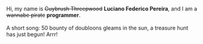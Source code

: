 Hi, my name is ~~Guybrush Threepwood~~ **Luciano Federico Pereira**, and I am a ~~wannabe pirate~~ **programmer**.<br><br>A short song: 50 bounty of doubloons gleams in the sun, a treasure hunt has just begun! Arrr!
